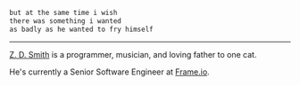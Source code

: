 ```markdown
but at the same time i wish
there was something i wanted
as badly as he wanted to fry himself
```

---

[Z. D. Smith](http://zdsmith.com) is a programmer, musician, and loving father to one cat.

He's currently a Senior Software Engineer at [Frame.io][frame].

[frame]: https://frame.io
